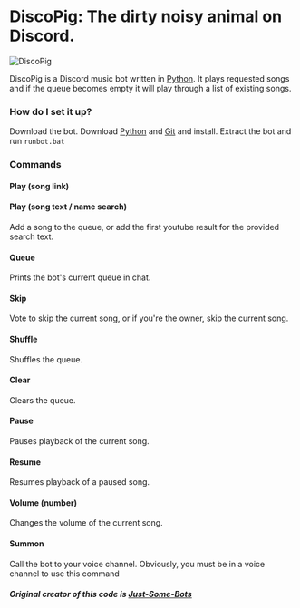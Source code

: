 # DiscoPig: The dirty noisy animal on Discord.
![DiscoPig](http://i.imgur.com/Ck26vp9.jpg)

DiscoPig is a Discord music bot written in [Python](https://www.python.org "Python homepage"). It plays requested songs and if the queue becomes empty it will play through a list of existing songs.

### How do I set it up?

Download the bot.
Download [Python](https://www.python.org/ftp/python/3.5.1/python-3.5.1-amd64.exe "Python 64bit") and [Git](https://git-for-windows.github.io/ "Git for Windows") and install.
Extract the bot and run `runbot.bat`

### Commands

#### Play (song link)<br />
#### Play (song text / name search)<br />
Add a song to the queue, or add the first youtube result for the provided search text.<br />
#### Queue<br />
Prints the bot's current queue in chat.<br />
#### Skip<br />
Vote to skip the current song, or if you're the owner, skip the current song.<br />
#### Shuffle<br />
Shuffles the queue.<br />
#### Clear<br />
Clears the queue.<br />
#### Pause<br />
Pauses playback of the current song.<br />
#### Resume<br />
Resumes playback of a paused song.<br />
#### Volume (number)<br />
Changes the volume of the current song.<br />
#### Summon<br />
Call the bot to your voice channel. Obviously, you must be in a voice channel to use this command<br />


##### Original creator of this code is [Just-Some-Bots](https://github.com/Just-Some-Bots "Just-Some-Bots")
